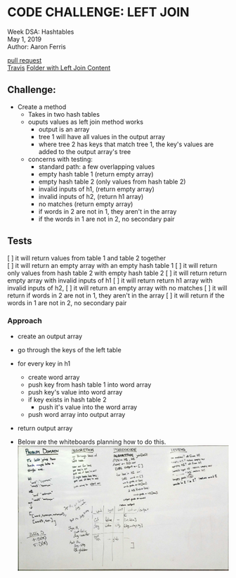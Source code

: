 
# CODE CHALLENGE: LEFT JOIN  
Week DSA: Hashtables  
May 1, 2019  
Author: Aaron Ferris  
  
[pull request](https://github.com/abferris/data-structures-and-algorithms/pull/55)  
[Travis](https://travis-ci.com/abferris/data-structures-and-algorithms)
[Folder with Left Join Content](https://github.com/abferris/data-structures-and-algorithms/tree/master/hashtable/leftJoin)

## Challenge:
* Create a method 
  * Takes in two hash tables
  * ouputs values as left join method works
    * output is an array
    * tree 1 will have all values in the output array
    * where tree 2 has keys that match tree 1, the key's values are added to the output array's tree
  * concerns with testing:
    * standard path: a few overlapping values
    * empty hash table 1 (return empty array)
    * empty hash table 2 (only values from hash table 2)
    * invalid inputs of h1, (return empty array)
    * invalid inputs of h2, (return h1 array)
    * no matches (return empty array)
    * if words in 2 are not in 1, they aren't in the array
    * if the words in 1 are not in 2, no secondary pair

## Tests
[ ] it will return values from table 1 and table 2 together  
[ ] it will return an empty array with  an empty hash table 1 
[ ] it will return only values from hash table 2 with empty hash table 2 
[ ] it will return return empty array with invalid inputs of h1
[ ] it will return return h1 array with invalid inputs of h2, 
[ ] it will return an empty array with no matches 
[ ] it will return if words in 2 are not in 1, they aren't in the array
[ ] it will return if the words in 1 are not in 2, no secondary pair

### Approach 
* create an output array
* go through the keys of the left table
* for every key in h1
  * create  word array
  * push key from hash table 1 into word array
  * push key's value into word array
  * if key exists in  hash table 2
    * push it's value into the word array
  * push word array into output array
* return output array
  
* Below are the whiteboards planning how to do this.
![UML](./leftJoinUML.jpg)

